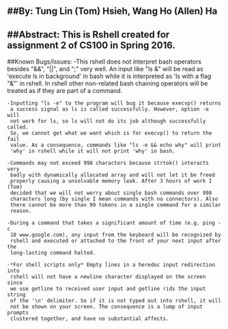 ##By:
Tung Lin (Tom) Hsieh, Wang Ho (Allen) Ha
------
##Abstract:
This is Rshell created for assignment 2 of CS100 in Spring 2016.
------
##Known Bugs/Issues:
    -This rshell does not interpret bash operators besides "&&", "||",
     and ";" very well. An input like "ls &" will be read as 'execute ls
     in background' in bash while it is interpreted as 'ls with a flag "&"'
     in rshell. In rshell other non-related bash chaining operators will be
     treated as if they are part of a command.

    -Inputting "ls -e" to the program will bug it because execvp() returns
     a success signal as ls is called successfully. However, option -e will 
     not work for ls, so ls will not do its job although successfully called. 
     So, we cannot get what we want which is for execvp() to return the fail 
     value. As a consequence, commands like "ls -e && echo why" will print
     'why' in rshell while it will not print 'why' in bash.

    -Commands may not exceed 998 characters because strtok() interacts very
     badly with dynamically allocated array and will not let it be freed
     properly causing a unsolvable memory leak. After 3 hours of work I (Tom)
     decided that we will not worry about single bash commands over 998 
     characters long (by single I mean commands with no connectors). Also
     there cannot be more than 99 tokens in a single command for a similar
     reason.

    -During a command that takes a significant amount of time (e.g. ping -c
     10 www.google.com), any input from the keyboard will be recognized by 
     rshell and executed or attached to the front of your next input after the
     long-lasting command halted.

    -*For shell scripts only* Empty lines in a heredoc input redirection into
     rshell will not have a newline character displayed on the screen since
     we use getline to received user input and getline rids the input string
     of the '\n' delimiter. So if it is not typed out into rshell, it will
     not be shown on your screen. The consequence is a lump of input prompts
     clustered together, and have no substantial affects.
     
